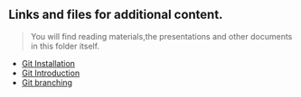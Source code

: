 ## Links and files for additional content.
> You will find reading materials,the presentations and other documents in this folder itself.


- [Git Installation][gitinst]
- [Git Introduction][gitintr]
- [Git branching][gitbrnch]



[gitinst]:https://youtu.be/8-ziLvzZVOg
[gitintr]:https://youtu.be/QhObLFa2ly8
[gitbrnch]:https://youtu.be/3SD1uriFAo0
